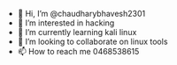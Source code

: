 - 👋 Hi, I’m @chaudharybhavesh2301
- 👀 I’m interested in hacking
- 🌱 I’m currently learning kali linux 
- 💞️ I’m looking to collaborate on linux tools
- 📫 How to reach me 0468538615

<!---
chaudharybhavesh2301/chaudharybhavesh2301 is a ✨ special ✨ repository because its `README.md` (this file) appears on your GitHub profile.
You can click the Preview link to take a look at your changes.
--->
